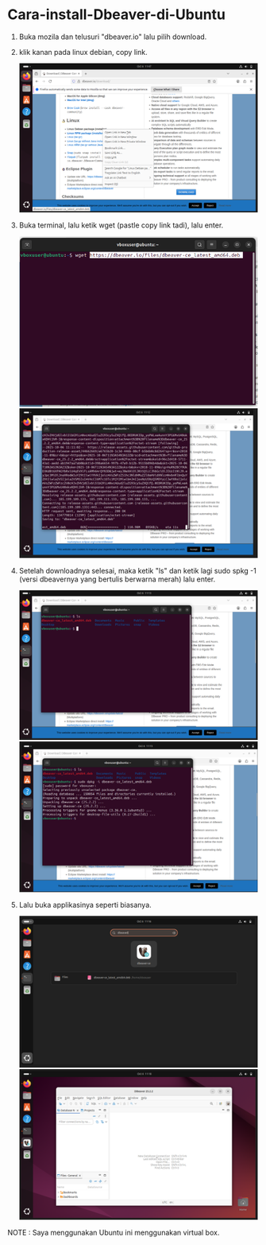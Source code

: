 # Cara-install-Dbeaver-di-Ubuntu

1. Buka mozila dan telusuri "dbeaver.io" lalu pilih download.
2. klik kanan pada linux debian, copy link.
 
	![Linux debian](https://github.com/imammularif/Cara-Install-Dbeaver-di-Ubuntu/blob/main/Chapture/1.png)

4. Buka terminal, lalu ketik wget (pastle copy link tadi), lalu enter.

	![2](https://github.com/imammularif/Cara-Install-Dbeaver-di-Ubuntu/blob/main/Chapture/2.png)
  ![3](https://github.com/imammularif/Cara-Install-Dbeaver-di-Ubuntu/blob/main/Chapture/3.png)

5. Setelah downloadnya selesai, maka ketik "ls" dan ketik lagi sudo spkg -1 (versi dbeavernya yang bertulis berwarna merah) lalu enter.

   ![4](https://github.com/imammularif/Cara-Install-Dbeaver-di-Ubuntu/blob/main/Chapture/4.png)
   ![5](https://github.com/imammularif/Cara-Install-Dbeaver-di-Ubuntu/blob/main/Chapture/5.png)

7. Lalu buka applikasinya seperti biasanya.

   ![6](https://github.com/imammularif/Cara-Install-Dbeaver-di-Ubuntu/blob/main/Chapture/6.png)
   ![7](https://github.com/imammularif/Cara-Install-Dbeaver-di-Ubuntu/blob/main/Chapture/7.png)


NOTE : Saya menggunakan Ubuntu ini menggunakan virtual box. 

